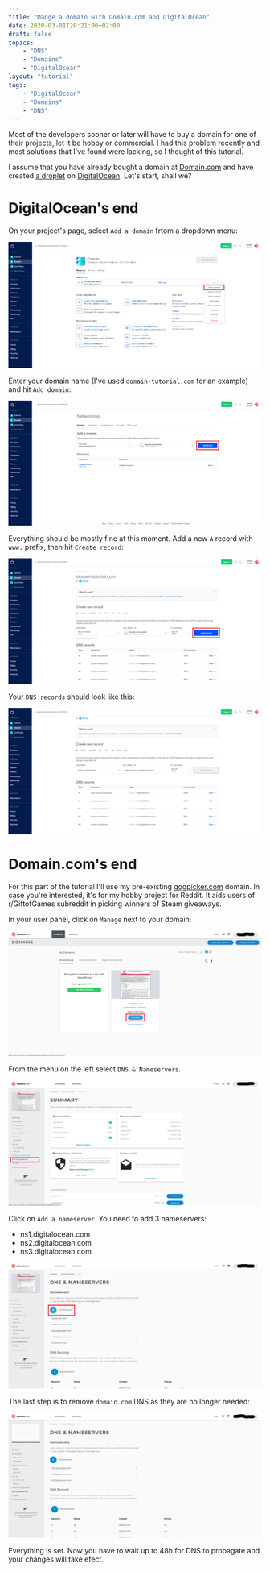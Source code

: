 ```yaml
---
title: "Mange a domain with Domain.com and DigitalOcean"
date: 2020-03-01T20:21:00+02:00
draft: false
topics:
    - "DNS"
    - "Domains"
    - "DigitalOcean"
layout: "tutorial"
tags: 
    - "DigitalOcean"
    - "Domains"
    - "DNS"
---
```


Most of the developers sooner or later will have to buy a domain for one of their projects, let it be hobby or commercial. I had this problem recently and most solutions that I've found were lacking, so I thought of this tutorial.

I assume that you have already bought a domain at [Domain.com](https://domain.com) and have created [a droplet](https://www.digitalocean.com/products/droplets/) on [DigitalOcean](https://www.digitalocean.com). Let's start, shall we?

# DigitalOcean's end

On your project's page, select `Add a domain` frtom a dropdown menu:

![](/img/posts/digitalocean-domain/digitalocean/step-1.png)

Enter your domain name (I've used `domain-tutorial.com` for an example) and hit `Add domain`:

![](/img/posts/digitalocean-domain/digitalocean/step-2.png)

Everything should be mostly fine at this moment. Add a new `A` record with `www.` prefix, then hit `Create record`:

![](/img/posts/digitalocean-domain/digitalocean/step-3.png)

Your `DNS records` should look like this:

![](/img/posts/digitalocean-domain/digitalocean/step-4.png)

# Domain.com's end

For this part of the tutorial I'll use my pre-existing [gogpicker.com](https://gogpicker.com/) domain. In case you're interested, it's for my hobby project for Reddit. It aids users of r/GiftofGames subreddit in picking winners of Steam giveaways.

In your user panel, click on `Manage` next to your domain:

![](/img/posts/digitalocean-domain/domain-com/step-1.png)

From the menu on the left select `DNS & Nameservers`.

![](/img/posts/digitalocean-domain/domain-com/step-2.png)

Click on `Add a nameserver`. You need to add 3 nameservers:

* ns1.digitalocean.com
* ns2.digitalocean.com
* ns3.digitalocean.com

![](/img/posts/digitalocean-domain/domain-com/step-3.png)

The last step is to remove `domain.com` DNS as they are no longer needed:

![](/img/posts/digitalocean-domain/domain-com/step-4.png)

Everything is set. Now you have to wait up to 48h for DNS to propagate and your changes will take efect.